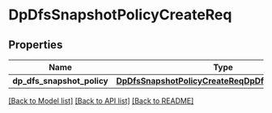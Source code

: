 # DpDfsSnapshotPolicyCreateReq

## Properties
Name | Type | Description | Notes
------------ | ------------- | ------------- | -------------
**dp_dfs_snapshot_policy** | [**DpDfsSnapshotPolicyCreateReqDpDfsSnapshotPolicy**](DpDfsSnapshotPolicyCreateReqDpDfsSnapshotPolicy.md) |  | 

[[Back to Model list]](../README.md#documentation-for-models) [[Back to API list]](../README.md#documentation-for-api-endpoints) [[Back to README]](../README.md)


